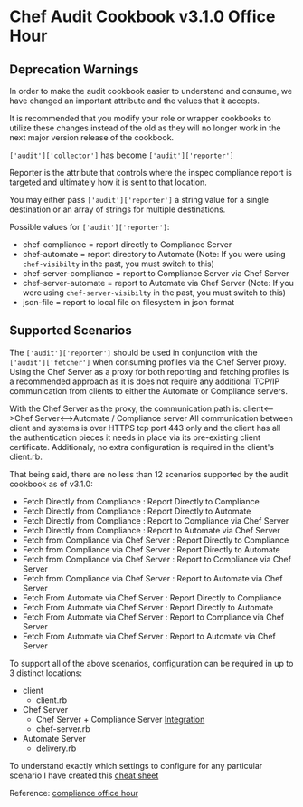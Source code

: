 # Chef Audit Cookbook v3.1.0 Office Hour

## Deprecation Warnings
In order to make the audit cookbook easier to understand and consume, we have changed an important attribute
and the values that it accepts.

It is recommended that you modify your role or wrapper cookbooks to utilize these changes instead of the old as
they will no longer work in the next major version release of the cookbook.

`['audit']['collector']` has become `['audit']['reporter']`

Reporter is the attribute that controls where the inspec compliance report is targeted and ultimately how it is
sent to that location.

You may either pass `['audit']['reporter']` a string value for a single destination or an array of strings for
multiple destinations.

Possible values for `['audit']['reporter']`:
 - chef-compliance = report directly to Compliance Server
 - chef-automate = report directory to Automate (Note: If you were using `chef-visibilty` in the past, you must switch to this)
 - chef-server-compliance = report to Compliance Server via Chef Server
 - chef-server-automate = report to Automate via Chef Server (Note: If you were using `chef-server-visibilty` in the past, you must switch to this)
 - json-file = report to local file on filesystem in json format

## Supported Scenarios

The `['audit']['reporter']` should be used in conjunction with the `['audit']['fetcher']` when consuming profiles
via the Chef Server proxy. Using the Chef Server as a proxy for both reporting and fetching profiles is a
recommended approach as it is does not require any additional TCP/IP communication from clients to either the
Automate or Compliance servers.

With the Chef Server as the proxy, the communication path is: client<-->Chef Server<-->Automate / Compliance server
All communication between client and systems is over HTTPS tcp port 443 only and the client has all the authentication
pieces it needs in place via its pre-existing client certificate.  Additionaly, no extra configuration is required
in the client's client.rb.

That being said, there are no less than 12 scenarios supported by the audit cookbook as of v3.1.0:
 - Fetch Directly from Compliance : Report Directly to Compliance
 - Fetch Directly from Compliance : Report Directly to Automate
 - Fetch Directly from Compliance : Report to Compliance via Chef Server
 - Fetch Directly from Compliance : Report to Automate via Chef Server
 - Fetch from Compliance via Chef Server : Report Directly to Compliance
 - Fetch from Compliance via Chef Server : Report Directly to Automate
 - Fetch from Compliance via Chef Server : Report to Compliance via Chef Server
 - Fetch from Compliance via Chef Server : Report to Automate via Chef Server
 - Fetch From Automate via Chef Server : Report Directly to Compliance
 - Fetch From Automate via Chef Server : Report Directly to Automate
 - Fetch From Automate via Chef Server : Report to Compliance via Chef Server
 - Fetch From Automate via Chef Server : Report to Automate via Chef Server

To support all of the above scenarios, configuration can be required in up to 3 distinct locations:
 - client
   - client.rb
 - Chef Server
   - Chef Server + Compliance Server [Integration](https://docs.chef.io/integrate_compliance_chef_server.html)
   - chef-server.rb
 - Automate Server
   - delivery.rb

To understand exactly which settings to configure for any particular scenario I have created
this [cheat sheet](http://htmlpreview.github.io/?https://github.com/jeremymv2/audit-docs/blob/master/grid.html)

Reference: [compliance office hour](https://jeremymv2.github.io/compliance_demo_officehour/)

